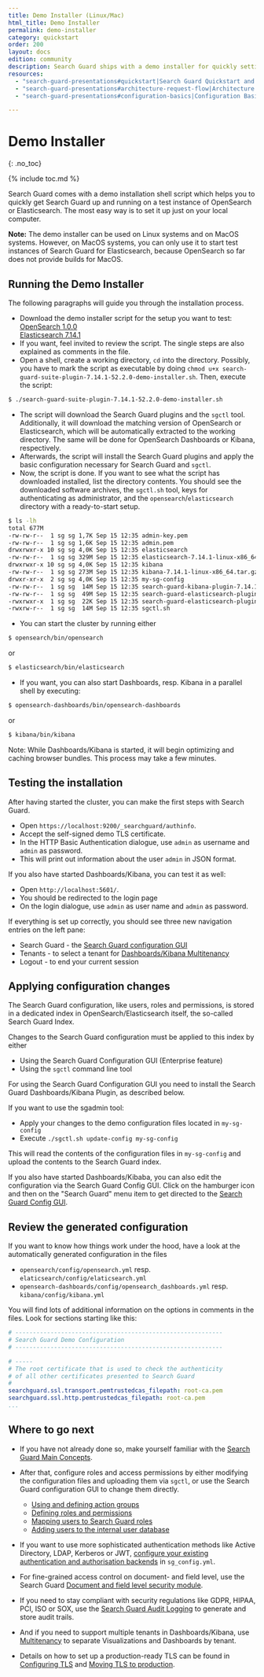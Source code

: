 ```yaml
---
title: Demo Installer (Linux/Mac)
html_title: Demo Installer
permalink: demo-installer
category: quickstart
order: 200
layout: docs
edition: community
description: Search Guard ships with a demo installer for quickly setting up a working configuration. Use it for PoCs or checking out our features. 
resources:
  - "search-guard-presentations#quickstart|Search Guard Quickstart and First Steps (presentation)"
  - "search-guard-presentations#architecture-request-flow|Architecture and Request Flow (presentation)"
  - "search-guard-presentations#configuration-basics|Configuration Basics (presentation)"

---
```


<!--- Copyright 2020 floragunn GmbH -->

# Demo Installer 
{: .no_toc}

{% include toc.md %}

Search Guard comes with a demo installation shell script which helps you to quickly get Search Guard up and running on a test instance of OpenSearch or Elasticsearch. The most easy way is to set it up just on your local computer.

**Note:** The demo installer can be used on Linux systems and on MacOS systems. However, on MacOS systems, you can only use it to start test instances of Search Guard for Elasticsearch, because OpenSearch so far does not provide builds for MacOS.

## Running the Demo Installer

The following paragraphs will guide you through the installation process.

- Download the demo installer script for the setup you want to test:<br>[OpenSearch 1.0.0](https://maven.search-guard.com/search-guard-suite-alpha/com/floragunn/search-guard-opensearch-plugin/tp1-os-1.0.0/search-guard-opensearch-plugin-tp1-os-1.0.0-demo-installer.sh)<br>[Elasticsearch 7.14.1](https://maven.search-guard.com/search-guard-suite-alpha/com/floragunn/search-guard-elasticsearch-plugin/tp1-es-7.14.1/search-guard-elasticsearch-plugin-tp1-es-7.14.1-demo-installer.sh)
- If you want, feel invited to review the script. The single steps are also explained as comments in the file.
- Open a shell, create a working directory, `cd` into the directory. Possibly, you have to mark the script as executable by doing `chmod u+x search-guard-suite-plugin-7.14.1-52.2.0-demo-installer.sh`. Then, execute the script:

```bash
$ ./search-guard-suite-plugin-7.14.1-52.2.0-demo-installer.sh
```

- The script will download the Search Guard plugins and the `sgctl` tool. Additionally, it will download the matching version of OpenSearch or Elasticsearch, which will be automatically extracted to the working directory. The same will be done for OpenSearch Dashboards or Kibana, respectively.
- Afterwards, the script will install the Search Guard plugins and apply the basic configuration necessary for Search Guard and `sgctl`.
- Now, the script is done. If you want to see what the script has downloaded installed, list the directory contents. You should see the downloaded software archives, the `sgctl.sh` tool, keys for authenticating as administrator, and the `opensearch`/`elasticsearch` directory with a ready-to-start setup.

```bash
$ ls -lh
total 677M
-rw-rw-r--  1 sg sg 1,7K Sep 15 12:35 admin-key.pem
-rw-rw-r--  1 sg sg 1,6K Sep 15 12:35 admin.pem
drwxrwxr-x 10 sg sg 4,0K Sep 15 12:35 elasticsearch
-rw-rw-r--  1 sg sg 329M Sep 15 12:35 elasticsearch-7.14.1-linux-x86_64.tar.gz
drwxrwxr-x 10 sg sg 4,0K Sep 15 12:35 kibana
-rw-rw-r--  1 sg sg 273M Sep 15 12:35 kibana-7.14.1-linux-x86_64.tar.gz
drwxr-xr-x  2 sg sg 4,0K Sep 15 12:35 my-sg-config
-rw-rw-r--  1 sg sg  14M Sep 15 12:35 search-guard-kibana-plugin-7.14.1-51.0.0.zip
-rw-rw-r--  1 sg sg  49M Sep 15 12:35 search-guard-elasticsearch-plugin-7.14.1-52.2.0.zip
-rwxrwxr-x  1 sg sg  22K Sep 15 12:35 search-guard-elasticsearch-plugin-7.14.1-52.2.0-demo-installer.sh
-rwxrw-r--  1 sg sg  14M Sep 15 12:35 sgctl.sh
```



- You can start the cluster by running either

```bash
$ opensearch/bin/opensearch
```

or

```bash
$ elasticsearch/bin/elasticsearch
```

- If you want, you can also start Dashboards, resp. Kibana in a parallel shell by executing:

```bash
$ opensearch-dashboards/bin/opensearch-dashboards
```

or

```bash
$ kibana/bin/kibana
```

Note: While Dashboards/Kibana is started, it will begin optimizing and caching browser bundles. This process may take a few minutes. 

## Testing the installation

After having started the cluster, you can make the first steps with Search Guard.

* Open ``https://localhost:9200/_searchguard/authinfo``.
* Accept the self-signed demo TLS certificate.
* In the HTTP Basic Authentication dialogue, use ``admin`` as username and ``admin`` as password.
* This will print out information about the user ``admin`` in JSON format.

If you also have started Dashboards/Kibana, you can test it as well:

* Open `http://localhost:5601/`.
* You should be redirected to the login page
* On the login dialogue, use `admin` as user name and `admin` as password.

If everything is set up correctly, you should see three new navigation entries on the left pane:

* Search Guard - the [Search Guard configuration GUI](../_docs_configuration_changes/configuration_config_gui.md)
* Tenants - to select a tenant for [Dashboards/Kibana Multitenancy](../_docs_kibana/kibana_multitenancy.md)
* Logout - to end your current session

## Applying configuration changes

The Search Guard configuration, like users, roles and permissions, is stored in a dedicated index in OpenSearch/Elasticsearch itself, the so-called Search Guard Index. 

Changes to the Search Guard configuration must be applied to this index by either

* Using the Search Guard Configuration GUI (Enterprise feature)
* Using the `sgctl` command line tool

For using the Search Guard Configuration GUI you need to install the Search Guard Dashboards/Kibana Plugin, as described below. 

If you want to use the sgadmin tool:

* Apply your changes to the demo configuration files located in `my-sg-config`
* Execute `./sgctl.sh update-config my-sg-config`

This will read the contents of the configuration files in `my-sg-config` and upload the contents to the Search Guard index. 

If you also have started Dashboards/Kibaba, you can also edit the configuration via the Search Guard Config GUI. Click on the hamburger icon and then on the "Search Guard" menu item to get directed to the [Search Guard Config GUI](../_docs_configuration_changes/configuration_config_gui.md).

## Review the generated configuration

If you want to know how things work under the hood, have a look at the automatically generated configuration in the files 

- `opensearch/config/opensearch.yml` resp.  `elaticsearch/config/elaticsearch.yml`
- `opensearch-dashboards/config/opensearch_dashboards.yml` resp.  `kibana/config/kibana.yml`


You will find lots of additional information on the options in comments in the files. Look for sections starting like this:

```yaml
# -----------------------------------------------------------
# Search Guard Demo Configuration
# -----------------------------------------------------------

# -----
# The root certificate that is used to check the authenticity
# of all other certificates presented to Search Guard
#
searchguard.ssl.transport.pemtrustedcas_filepath: root-ca.pem
searchguard.ssl.http.pemtrustedcas_filepath: root-ca.pem
...
```



## Where to go next

- If you have not already done so, make yourself familiar with the [Search Guard Main Concepts](../_docs_introduction/main_concepts.md). 
- After that, configure roles and access permissions by either modifying the configuration files and uploading them via `sgctl`, or use the Search Guard configuration GUI to change them directly. 
  - [Using and defining action groups](../_docs_roles_permissions/configuration_action_groups.md)
  - [Defining roles and permissions](../_docs_roles_permissions/configuration_roles_permissions.md)
  - [Mapping users to Search Guard roles](../_docs_roles_permissions/configuration_roles_mapping.md)
  - [Adding users to the internal user database](../_docs_roles_permissions/configuration_internalusers.md)
  
- If you want to use more sophisticated authentication methods like Active Directory, LDAP, Kerberos or JWT, [configure your existing authentication and authorisation backends](../_docs_auth_auth/auth_auth_configuration.md) in `sg_config.yml`.
- For fine-grained access control on document- and field level, use the Search Guard [Document and field level security module](../_docs_dls_fls/dlsfls_dls.md).
- If you need to stay compliant with security regulations like GDPR, HIPAA, PCI, ISO or SOX, use the [Search Guard Audit Logging](../_docs_audit_logging/auditlogging.md) to generate and store audit trails.
- And if you need to support multiple tenants in Dashboards/Kibana, use [Multitenancy](../_docs_kibana/kibana_multitenancy.md) to separate Visualizations and Dashboards by tenant.
- Details on how to set up a production-ready TLS can be found in [Configuring TLS](../_docs_tls/tls_configuration.md) and [Moving TLS to production](../_docs_tls/tls_certificates_production.md).
